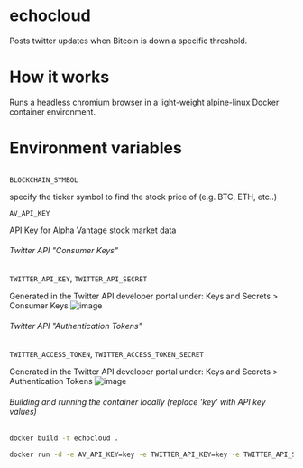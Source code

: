 # echocloud
Posts twitter updates when Bitcoin is down a specific threshold.


# How it works
Runs a headless chromium browser in a light-weight alpine-linux Docker container environment.



# Environment variables

###### <optional>
`BLOCKCHAIN_SYMBOL`

specify the ticker symbol to find the stock price of (e.g. BTC, ETH, etc..)


`AV_API_KEY`

API Key for Alpha Vantage stock market data

  
###### Twitter API "Consumer Keys"
`TWITTER_API_KEY`,
`TWITTER_API_SECRET`

Generated in the Twitter API developer portal under: Keys and Secrets > Consumer Keys
![image](https://user-images.githubusercontent.com/60449948/161392837-4e1c9a5b-5f97-4805-bc7c-0813905c4177.png)


###### Twitter API "Authentication Tokens"
`TWITTER_ACCESS_TOKEN`,
`TWITTER_ACCESS_TOKEN_SECRET`

Generated in the Twitter API developer portal under: Keys and Secrets > Authentication Tokens
![image](https://user-images.githubusercontent.com/60449948/161392560-526f8d60-edbb-44e2-926f-f558363f13ca.png)


###### Building and running the container locally (replace 'key' with API key values)
  
```bash
docker build -t echocloud .

docker run -d -e AV_API_KEY=key -e TWITTER_API_KEY=key -e TWITTER_API_SECRET=key -e TWITTER_ACCESS_TOKEN=key -e TWITTER_ACCESS_TOKEN_SECRET=key  -e BLOCKCHAIN_SYMBOL=BTC echocloud
```
  
  
  
  
 
